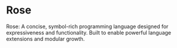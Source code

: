 # Rose
Rose: A concise, symbol-rich programming language designed for expressiveness and functionality. Built to enable powerful language extensions and modular growth.
